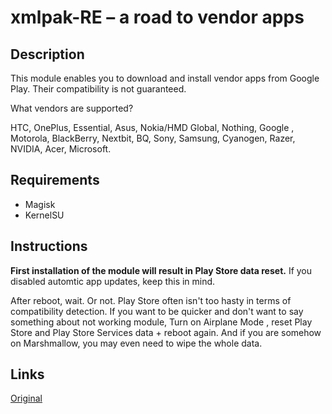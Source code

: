 # **xmlpak-RE – a road to vendor apps**

## Description
This module enables you to download and install vendor apps from Google Play. Their compatibility is not guaranteed.

What vendors are supported?

HTC, OnePlus, Essential, Asus, Nokia/HMD Global, Nothing, Google , Motorola, BlackBerry, Nextbit, BQ, Sony, Samsung, Cyanogen, Razer, NVIDIA, Acer, Microsoft.

## Requirements
- Magisk
- KernelSU

## Instructions
**First installation of the module will result in Play Store data reset.** If you disabled automtic app updates, keep this in mind.

After reboot, wait. Or not. Play Store often isn't too hasty in terms of compatibility detection. If you want to be quicker and don't want to say something about not working module, Turn on Airplane Mode , reset Play Store and Play Store Services data + reboot again. And if you are somehow on Marshmallow, you may even need to wipe the whole data.

## Links
[Original](=https://github.com/Magisk-Modules-Repo/xmlpak)